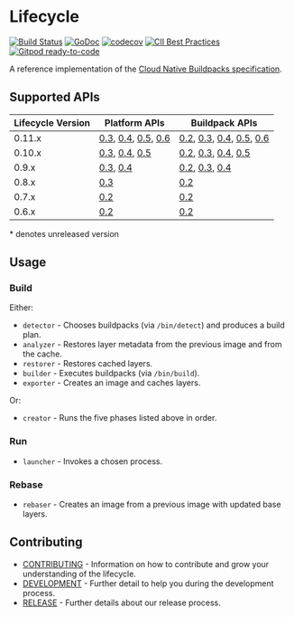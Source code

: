 # Lifecycle

[![Build Status](https://github.com/buildpacks/lifecycle/workflows/build/badge.svg)](https://github.com/buildpacks/lifecycle/actions)
[![GoDoc](https://godoc.org/github.com/buildpacks/lifecycle?status.svg)](https://godoc.org/github.com/buildpacks/lifecycle)
[![codecov](https://codecov.io/gh/buildpacks/pack/branch/main/graph/badge.svg)](https://codecov.io/gh/buildpacks/pack)
[![CII Best Practices](https://bestpractices.coreinfrastructure.org/projects/4748/badge)](https://bestpractices.coreinfrastructure.org/projects/4748)
 [![Gitpod ready-to-code](https://img.shields.io/badge/Gitpod-ready--to--code-blue?logo=gitpod)](https://gitpod.io/#https://github.com/buildpacks/lifecycle)

A reference implementation of the [Cloud Native Buildpacks specification](https://github.com/buildpacks/spec).

## Supported APIs
Lifecycle Version | Platform APIs                                          | Buildpack APIs |
------------------|--------------------------------------------------------|----------------|
0.11.x            | [0.3][p/0.3], [0.4][p/0.4], [0.5][p/0.5], [0.6][p/0.6] | [0.2][b/0.2], [0.3][b/0.3], [0.4][b/0.4], [0.5][b/0.5], [0.6][b/0.6]
0.10.x            | [0.3][p/0.3], [0.4][p/0.4], [0.5][p/0.5]               | [0.2][b/0.2], [0.3][b/0.3], [0.4][b/0.4], [0.5][b/0.5]
0.9.x             | [0.3][p/0.3], [0.4][p/0.4]                             | [0.2][b/0.2], [0.3][b/0.3], [0.4][b/0.4]
0.8.x             | [0.3][p/0.3]                                           | [0.2][b/0.2]
0.7.x             | [0.2][p/0.2]                                           | [0.2][b/0.2]
0.6.x             | [0.2][p/0.2]                                           | [0.2][b/0.2]

[b/0.2]: https://github.com/buildpacks/spec/blob/buildpack/v0.2/buildpack.md
[b/0.3]: https://github.com/buildpacks/spec/tree/buildpack/v0.3/buildpack.md
[b/0.4]: https://github.com/buildpacks/spec/tree/buildpack/v0.4/buildpack.md
[b/0.5]: https://github.com/buildpacks/spec/tree/buildpack/v0.5/buildpack.md
[b/0.6]: https://github.com/buildpacks/spec/tree/buildpack/v0.6/buildpack.md
[p/0.2]: https://github.com/buildpacks/spec/blob/platform/v0.2/platform.md
[p/0.3]: https://github.com/buildpacks/spec/blob/platform/v0.3/platform.md
[p/0.4]: https://github.com/buildpacks/spec/blob/platform/v0.4/platform.md
[p/0.5]: https://github.com/buildpacks/spec/blob/platform/v0.5/platform.md
[p/0.6]: https://github.com/buildpacks/spec/blob/platform/v0.6/platform.md

\* denotes unreleased version

## Usage

### Build

Either:
* `detector` - Chooses buildpacks (via `/bin/detect`) and produces a build plan.
* `analyzer` - Restores layer metadata from the previous image and from the cache.
* `restorer` - Restores cached layers.
* `builder` -  Executes buildpacks (via `/bin/build`).
* `exporter` - Creates an image and caches layers.

Or:
* `creator` - Runs the five phases listed above in order.

### Run

* `launcher` - Invokes a chosen process.

### Rebase

* `rebaser` - Creates an image from a previous image with updated base layers.

## Contributing
- [CONTRIBUTING](CONTRIBUTING.md) - Information on how to contribute and grow your understanding of the lifecycle.
- [DEVELOPMENT](DEVELOPMENT.md) - Further detail to help you during the development process.
- [RELEASE](RELEASE.md) - Further details about our release process.
